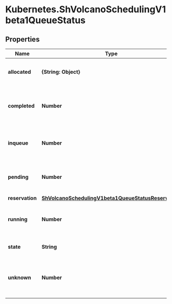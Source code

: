 # Kubernetes.ShVolcanoSchedulingV1beta1QueueStatus

## Properties

Name | Type | Description | Notes
------------ | ------------- | ------------- | -------------
**allocated** | **{String: Object}** | Allocated is allocated resources in queue | 
**completed** | **Number** | The number of &#x60;Completed&#x60; PodGroup in this queue. | [optional] 
**inqueue** | **Number** | The number of &#x60;Inqueue&#x60; PodGroup in this queue. | [optional] 
**pending** | **Number** | The number of &#39;Pending&#39; PodGroup in this queue. | [optional] 
**reservation** | [**ShVolcanoSchedulingV1beta1QueueStatusReservation**](ShVolcanoSchedulingV1beta1QueueStatusReservation.md) |  | [optional] 
**running** | **Number** | The number of &#39;Running&#39; PodGroup in this queue. | [optional] 
**state** | **String** | State is state of queue | [optional] 
**unknown** | **Number** | The number of &#39;Unknown&#39; PodGroup in this queue. | [optional] 


